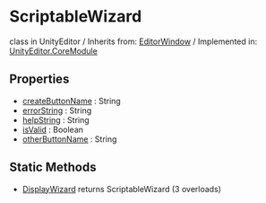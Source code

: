 # ScriptableWizard
class in UnityEditor
 / Inherits from: <a href="https://docs.unity3d.com/6000.0/Documentation/ScriptReference/EditorWindow.html">EditorWindow</a> / Implemented in: <a href="https://docs.unity3d.com/6000.0/Documentation/ScriptReference/UnityEditor.CoreModule.html">UnityEditor.CoreModule</a>
## Properties
- <a href="https://docs.unity3d.com/6000.0/Documentation/ScriptReference/ScriptableWizard-createButtonName.html">createButtonName</a> : String
- <a href="https://docs.unity3d.com/6000.0/Documentation/ScriptReference/ScriptableWizard-errorString.html">errorString</a> : String
- <a href="https://docs.unity3d.com/6000.0/Documentation/ScriptReference/ScriptableWizard-helpString.html">helpString</a> : String
- <a href="https://docs.unity3d.com/6000.0/Documentation/ScriptReference/ScriptableWizard-isValid.html">isValid</a> : Boolean
- <a href="https://docs.unity3d.com/6000.0/Documentation/ScriptReference/ScriptableWizard-otherButtonName.html">otherButtonName</a> : String
## Static Methods
- <a href="https://docs.unity3d.com/6000.0/Documentation/ScriptReference/ScriptableWizard.DisplayWizard.html">DisplayWizard</a> returns ScriptableWizard (3 overloads)
